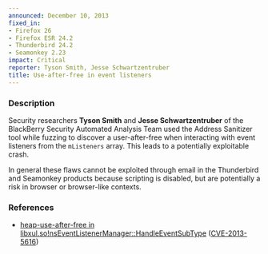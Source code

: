 ```yaml
---
announced: December 10, 2013
fixed_in:
- Firefox 26
- Firefox ESR 24.2
- Thunderbird 24.2
- Seamonkey 2.23
impact: Critical
reporter: Tyson Smith, Jesse Schwartzentruber
title: Use-after-free in event listeners
---
```


<h3>Description</h3>

<p>Security researchers <strong>Tyson Smith</strong> and <strong>Jesse
Schwartzentruber</strong> of the BlackBerry Security Automated Analysis Team
used the Address Sanitizer tool while fuzzing to discover a user-after-free when
interacting with event listeners from the <code>mListeners</code> array. This
leads to a potentially exploitable crash.
</p>

<p class="note">In general these flaws cannot be exploited through email in the
Thunderbird and Seamonkey products because scripting is disabled, but are
potentially a risk in browser or browser-like contexts.</p>

<h3>References</h3>

<ul>
  <li><a href="https://bugzilla.mozilla.org/show_bug.cgi?id=938341">
       heap-use-after-free in
libxul.so!nsEventListenerManager::HandleEventSubType</a> (<a href="http://cve.mitre.org/cgi-bin/cvename.cgi?name=CVE-2013-5616" class="ex-ref">CVE-2013-5616</a>)</li>
</ul>



